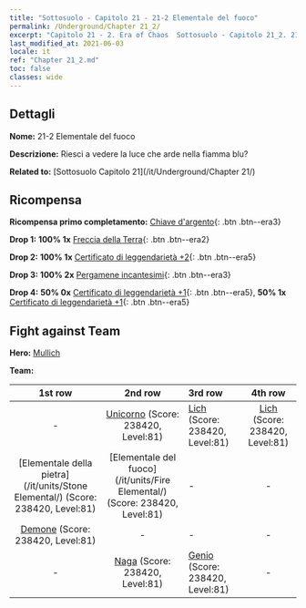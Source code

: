 ```yaml
---
title: "Sottosuolo - Capitolo 21 - 21-2 Elementale del fuoco"
permalink: /Underground/Chapter 21_2/
excerpt: "Capitolo 21 - 2. Era of Chaos  Sottosuolo - Capitolo 21_2. 21-2 Elementale del fuoco"
last_modified_at: 2021-06-03
locale: it
ref: "Chapter 21_2.md"
toc: false
classes: wide
---
```


## Dettagli

 **Nome:** 21-2 Elementale del fuoco

 **Descrizione:** Riesci a vedere la luce che arde nella fiamma blu?

 **Related to:** [Sottosuolo Capitolo 21](/it/Underground/Chapter 21/)

## Ricompensa

 **Ricompensa primo completamento:** [Chiave d'argento](/ItemsIT/con_693/){: .btn .btn--era3}

 **Drop 1:** **100% 1x** [Freccia della Terra](/ItemsIT/her_464/){: .btn .btn--era2}

 **Drop 2:** **100% 1x** [Certificato di leggendarietà +2](/ItemsIT/mat_81/){: .btn .btn--era5}

 **Drop 3:** **100% 2x** [Pergamene incantesimi](/ItemsIT/con_694/){: .btn .btn--era3}

 **Drop 4:** **50% 0x** [Certificato di leggendarietà +1](/ItemsIT/mat_74/){: .btn .btn--era5}, **50% 1x** [Certificato di leggendarietà +1](/ItemsIT/mat_74/){: .btn .btn--era5}


## Fight against Team
 **Hero:** [Mullich](/it/heroes/Mullich/)

 **Team:**


  | 1st row | 2nd row | 3rd row | 4th row |
  |:----:|:----:|:----|:----:|
  | - | [Unicorno](/it/units/Unicorn/) (Score: 238420, Level:81)  | [Lich](/it/units/Lich/) (Score: 238420, Level:81)  | [Lich](/it/units/Lich/) (Score: 238420, Level:81)  |
  | [Elementale della pietra](/it/units/Stone Elemental/) (Score: 238420, Level:81)  | [Elementale del fuoco](/it/units/Fire Elemental/) (Score: 238420, Level:81)  | - | - |
  | [Demone](/it/units/Demon/) (Score: 238420, Level:81)  | - | - | - |
  | - | [Naga](/it/units/Naga/) (Score: 238420, Level:81)  | [Genio](/it/units/Genie/) (Score: 238420, Level:81)  | - |



